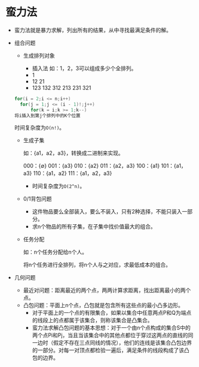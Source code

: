# 蛮力法

* 蛮力法就是暴力求解，列出所有的结果，从中寻找最满足条件的解。

* 组合问题

  * 生成排列对象

    * 插入法	如：1，2，3可以组成多少个全排列。
    * 1
    * 12     21
    * 123     132     312     213     231     321


  ```c
  for(i = 2;i <= n;i++)
  	for(j = 1;j <= (i - 1)!;j++)
  		for(k = i;k >= 1;k--)
  将i插入到第j个排列中的K个位置
  ```

  时间复杂度为`O(n!)`。

  * 生成子集

    如：{a1，a2，a3}，转换成二进制来实现。

    000：{∅}	001：{a3}	010：{a2}	011：{a2，a3}	100：{a1}	101：{a1，a3}	110：{a1，a2}		111：{a1，a2，a3}

    * 时间复杂度为`O(2^n)`。

  * 0/1背包问题

    * 这件物品要么全部装入，要么不装入，只有2种选择，不能只装入一部分。
    * 求n个物品的所有子集，在子集中找价值最大的组合。

  * 任务分配

    如：n个任务分配给n个人。

    将n个任务进行全排列，将n个人与之对应，求最低成本的组合。

* 几何问题

  * 最近对问题：距离最近的两个点，两两计算求距离，找出距离最小的两个点。
  * 凸包问题：平面上n个点，凸包就是包含所有这些点的最小凸多边形。
    * 对于平面上的一个点的有限集合，如果以集合中任意两点P和Q为端点的线段上的点都属于该集合，则称该集合是凸集合。
    * 蛮力法求解凸包问题的基本思想：对于一个由n个点构成的集合S中的两个点Pi和Pj，当且当该集合中的其他点都位于穿过这两点的直线的同一边时（假定不存在三点同线的情况），他们的连线是该集合凸包边界的一部分。对每一对顶点都检验一遍后，满足条件的线段构成了该凸包的边界。
